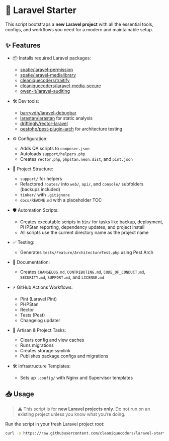 # 🚀 Laravel Starter

This script bootstraps a **new Laravel project** with all the essential tools, configs, and workflows you need for a modern and maintainable setup.

## ✨ Features

- 📦 Installs required Laravel packages:
  - [spatie/laravel-permission](https://spatie.be/docs/laravel-permission)
  - [spatie/laravel-medialibrary](https://spatie.be/docs/laravel-medialibrary)
  - [cleaniquecoders/traitify](https://github.com/cleaniquecoders/traitify)
  - [cleaniquecoders/laravel-media-secure](https://github.com/cleaniquecoders/laravel-media-secure)
  - [owen-it/laravel-auditing](https://laravel-auditing.com)

- 🛠 Dev tools:
  - [barryvdh/laravel-debugbar](https://github.com/barryvdh/laravel-debugbar)
  - [larastan/larastan](https://github.com/nunomaduro/larastan) for static analysis
  - [driftingly/rector-laravel](https://github.com/rectorphp/rector-laravel)
  - [pestphp/pest-plugin-arch](https://pestphp.com) for architecture testing

- ⚙️ Configuration:
  - Adds QA scripts to `composer.json`
  - Autoloads `support/helpers.php`
  - Creates `rector.php`, `phpstan.neon.dist`, and `pint.json`

- 📂 Project Structure:
  - `support/` for helpers
  - Refactored `routes/` into `web/`, `api/`, and `console/` subfolders (backups included)
  - `tinker/` with `.gitignore`
  - `docs/README.md` with a placeholder TOC

- 🛡️ Automation Scripts:
  - Creates executable scripts in `bin/` for tasks like backup, deployment, PHPStan reporting, dependency updates, and project install
  - All scripts use the current directory name as the project name

- ✅ Testing:
  - Generates `tests/Feature/ArchitectureTest.php` using Pest Arch

- 📝 Documentation:
  - Creates `CHANGELOG.md`, `CONTRIBUTING.md`, `CODE_OF_CONDUCT.md`, `SECURITY.md`, `SUPPORT.md`, and `LICENSE.md`

- ⚡ GitHub Actions Workflows:
  - Pint (Laravel Pint)
  - PHPStan
  - Rector
  - Tests (Pest)
  - Changelog updater

- 🔧 Artisan & Project Tasks:
  - Clears config and view caches
  - Runs migrations
  - Creates storage symlink
  - Publishes package configs and migrations

- 🛠️ Infrastructure Templates:
  - Sets up `.config/` with Nginx and Supervisor templates

## 📥 Usage

> ⚠️ This script is for **new Laravel projects only**. Do not run on an existing project unless you know what you’re doing.

Run the script in your fresh Laravel project root:

```bash
curl -s https://raw.githubusercontent.com/cleaniquecoders/laravel-starter/main/configure.php | php
```
